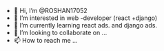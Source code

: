 - 👋 Hi, I’m @ROSHAN17052
- 👀 I’m interested in web -developer (react +django)
- 🌱 I’m currently learning react ads. and django ads.
- 💞️ I’m looking to collaborate on ...
- 📫 How to reach me ...

<!---
ROSHAN17052/ROSHAN17052 is a ✨ special ✨ repository because its `README.md` (this file) appears on your GitHub profile.
You can click the Preview link to take a look at your changes.
--->
